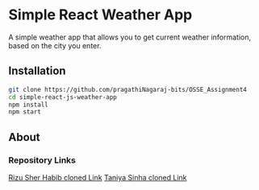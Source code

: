 # Simple React Weather App
A simple weather app that allows you to get current weather information, based on the city you enter.



## Installation
```sh
git clone https://github.com/pragathiNagaraj-bits/OSSE_Assignment4
cd simple-react-js-weather-app
npm install
npm start
```


## About
### Repository Links
[Rizu Sher Habib cloned Link](https://github.com/RizuHabib/OSSE_Assignment4.git)
[Taniya Sinha cloned Link](https://github.com/taniyabits/OSSE_Assignment4.git)